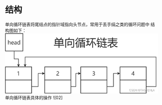 # 结构
单向循环链表将尾结点的指针域指向头节点，常用于丢手绢之类的循环问题中
结构图如下：
![01](https://github.com/SYKKAI0824/linklist/blob/c65cbeaffe986e7e2bd47ccce79f73e2c5603a74/01.png)
单向循环链表具体的操作
![02]
